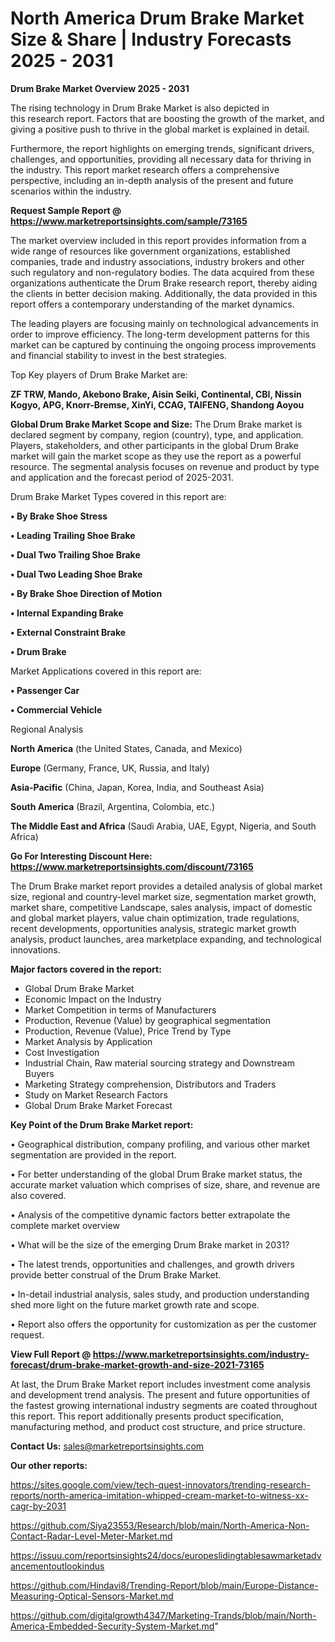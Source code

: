 # North America Drum Brake Market Size & Share | Industry Forecasts 2025 - 2031

<Strong> Drum Brake Market Overview 2025 - 2031</strong>

The rising technology in Drum Brake Market is also depicted in this research report. Factors that are boosting the growth of the market, and giving a positive push to thrive in the global market is explained in detail.

Furthermore, the report highlights on emerging trends, significant drivers, challenges, and opportunities, providing all necessary data for thriving in the industry. This report market research offers a comprehensive perspective, including an in-depth analysis of the present and future scenarios within the industry.

<strong>Request Sample Report @ <a href=https://www.marketreportsinsights.com/sample/73165>https://www.marketreportsinsights.com/sample/73165</a></strong>

The market overview included in this report provides information from a wide range of resources like government organizations, established companies, trade and industry associations, industry brokers and other such regulatory and non-regulatory bodies. The data acquired from these organizations authenticate the Drum Brake research report, thereby aiding the clients in better decision making. Additionally, the data provided in this report offers a contemporary understanding of the market dynamics.

The leading players are focusing mainly on technological advancements in order to improve efficiency. The long-term development patterns for this market can be captured by continuing the ongoing process improvements and financial stability to invest in the best strategies.

Top Key players of Drum Brake Market are:

<strong>ZF TRW, Mando, Akebono Brake, Aisin Seiki, Continental, CBI, Nissin Kogyo, APG, Knorr-Bremse, XinYi, CCAG, TAIFENG, Shandong Aoyou</strong>

<strong><b>Global Drum Brake Market Scope and Size:</b></strong>
The Drum Brake market is declared segment by company, region (country), type, and application. Players, stakeholders, and other participants in the global Drum Brake market will gain the market scope as they use the report as a powerful resource. The segmental analysis focuses on revenue and product by type and application and the forecast period of 2025-2031.

Drum Brake Market Types covered in this report are:

<strong>• By Brake Shoe Stress

• Leading Trailing Shoe Brake

• Dual Two Trailing Shoe Brake

• Dual Two Leading Shoe Brake

• By Brake Shoe Direction of Motion

• Internal Expanding Brake

• External Constraint Brake

• Drum Brake</strong>

Market Applications covered in this report are:

<strong>• Passenger Car

• Commercial Vehicle</strong> 

Regional Analysis

<strong>North America</strong> (the United States, Canada, and Mexico)

<strong>Europe</strong> (Germany, France, UK, Russia, and Italy)

<strong>Asia-Pacific</strong> (China, Japan, Korea, India, and Southeast Asia)

<strong>South America</strong> (Brazil, Argentina, Colombia, etc.)

<strong>The Middle East and Africa</strong> (Saudi Arabia, UAE, Egypt, Nigeria, and South Africa)

<strong>Go For Interesting Discount Here: <a href=https://www.marketreportsinsights.com/discount/73165>https://www.marketreportsinsights.com/discount/73165</a></strong>

The Drum Brake market report provides a detailed analysis of global market size, regional and country-level market size, segmentation market growth, market share, competitive Landscape, sales analysis, impact of domestic and global market players, value chain optimization, trade regulations, recent developments, opportunities analysis, strategic market growth analysis, product launches, area marketplace expanding, and technological innovations.

<strong><b>Major factors covered in the report:</b></strong>
<ul>
  <li>Global Drum Brake Market </li>
  <li>Economic Impact on the Industry</li>
  <li>Market Competition in terms of Manufacturers</li>
  <li>Production, Revenue (Value) by geographical segmentation</li>
  <li>Production, Revenue (Value), Price Trend by Type</li>
  <li>Market Analysis by Application</li>
  <li>Cost Investigation</li>
  <li>Industrial Chain, Raw material sourcing strategy and Downstream Buyers</li>
  <li>Marketing Strategy comprehension, Distributors and Traders</li>
  <li>Study on Market Research Factors</li>
  <li>Global Drum Brake Market Forecast</li>
</ul>

<strong><b>Key Point of the Drum Brake Market report:</b></strong>

• Geographical distribution, company profiling, and various other market segmentation are provided in the report.

• For better understanding of the global Drum Brake market status, the accurate market valuation which comprises of size, share, and revenue are also covered.

• Analysis of the competitive dynamic factors better extrapolate the complete market overview

• What will be the size of the emerging Drum Brake market in 2031?

• The latest trends, opportunities and challenges, and growth drivers provide better construal of the Drum Brake Market.

• In-detail industrial analysis, sales study, and production understanding shed more light on the future market growth rate and scope.

• Report also offers the opportunity for customization as per the customer request.

<strong><b>View Full Report @ <a href=https://www.marketreportsinsights.com/industry-forecast/drum-brake-market-growth-and-size-2021-73165>https://www.marketreportsinsights.com/industry-forecast/drum-brake-market-growth-and-size-2021-73165</a></b></strong>


At last, the Drum Brake Market report includes investment come analysis and development trend analysis. The present and future opportunities of the fastest growing international industry segments are coated throughout this report. This report additionally presents product specification, manufacturing method, and product cost structure, and price structure.

<strong>Contact Us:</strong>
sales@marketreportsinsights.com

<strong>Our other reports:</strong>

<a href=https://sites.google.com/view/tech-quest-innovators/trending-research-reports/north-america-imitation-whipped-cream-market-to-witness-xx-cagr-by-2031>https://sites.google.com/view/tech-quest-innovators/trending-research-reports/north-america-imitation-whipped-cream-market-to-witness-xx-cagr-by-2031</a>

<a href=https://github.com/Siya23553/Research/blob/main/North-America-Non-Contact-Radar-Level-Meter-Market.md>https://github.com/Siya23553/Research/blob/main/North-America-Non-Contact-Radar-Level-Meter-Market.md</a>

<a href=https://issuu.com/reportsinsights24/docs/europeslidingtablesawmarketadvancementoutlookindus>https://issuu.com/reportsinsights24/docs/europeslidingtablesawmarketadvancementoutlookindus</a>

<a href=https://github.com/Hindavi8/Trending-Report/blob/main/Europe-Distance-Measuring-Optical-Sensors-Market.md>https://github.com/Hindavi8/Trending-Report/blob/main/Europe-Distance-Measuring-Optical-Sensors-Market.md</a>

<a href=https://github.com/digitalgrowth4347/Marketing-Trands/blob/main/North-America-Embedded-Security-System-Market.md>https://github.com/digitalgrowth4347/Marketing-Trands/blob/main/North-America-Embedded-Security-System-Market.md</a>"
